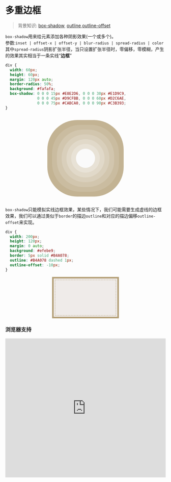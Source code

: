 # 多重边框

> 背景知识: [box-shadow](https://developer.mozilla.org/zh-CN/docs/Web/CSS/box-shadow), [outline](https://developer.mozilla.org/zh-CN/docs/Web/CSS/outline),[outline-offset](https://developer.mozilla.org/zh-CN/docs/Web/CSS/outline-offset)

`box-shadow`用来给元素添加各种阴影效果(一个或多个)。  
参数:`inset | offset-x | offset-y | blur-radius | spread-radius | color`  
其中`spread-radius`阴影扩张半径，当只设置扩张半径时，零偏移，零模糊，产生的效果其实相当于一条实线“**边框**”


```css
div {
  width: 60px; 
  height: 60px;
  margin: 120px auto;
  border-radius: 50%;
  background: #fafafa;
  box-shadow: 0 0 0 15px #E8E2D6, 0 0 0 30px #E1D9C9,  
              0 0 0 45px #D9CFBB, 0 0 0 60px #D2C6AE,  
              0 0 0 75px #CABCA0, 0 0 0 90px #C3B393;
}
```
<div class="demo1">
  <div></div>
</div>

`box-shadow`只能模拟实线边框效果，某些情况下，我们可能需要生成虚线的边框效果，我们可以通过类似于`border`的描边`outline`和对应的描边偏移`outline-offset`来实现。

```css
div {
  width: 200px;
  height: 120px;
  margin: 0 auto;
  background: #efebe9;
  border: 5px solid #B4A078;
  outline: #B4A078 dashed 1px;
  outline-offset: -10px;
}
```
<div class="demo2">
  <div></div>
</div>

<style>
  .demo1, .demo2 {
    width: 100%;
  }
  .demo1 div {
    width: 60px; 
    height: 60px;
    margin: 120px auto;
    border-radius: 50%;
    background: #fafafa;
    box-shadow: 0 0 0 15px #E8E2D6, 0 0 0 30px #E1D9C9,  
                0 0 0 45px #D9CFBB, 0 0 0 60px #D2C6AE,  
                0 0 0 75px #CABCA0, 0 0 0 90px #C3B393;
  }
  .demo2 div {
    width: 200px;
    height: 120px;
    margin: 0 auto;
    background: #efebe9;
    border: 5px solid #B4A078;
    outline: #B4A078 dashed 1px;
    outline-offset: -10px;
  }
</style>

### 浏览器支持

<iframe src="https://caniuse.bitsofco.de/embed/index.html?feat=css-boxshadow&amp;periods=future_1,current,past_1,past_2,past_3&amp;accessible-colours=false" frameborder="0" width="100%" height="436px"></iframe>